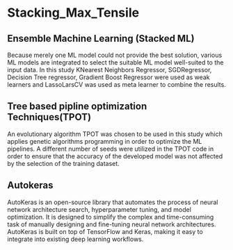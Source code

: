 # Stacking_Max_Tensile
## Ensemble Machine Learning (Stacked ML)
Because merely one ML model could not provide the best solution, various ML models are integrated to select the suitable ML model well-suited to the input data.
In this study KNearest Neighbors Regressor, SGDRegressor, Decision Tree regressor, Gradient Boost Regressor were used as weak learners and LassoLarsCV was used as meta learner
to combine the results.

## Tree based pipline optimization Techniques(TPOT)
An evolutionary algorithm TPOT was chosen to be used in this study which applies genetic algorithms programming in order to optimize the ML pipelines. A different number of
seeds were utilized in the TPOT code in order to ensure that the accuracy of the developed model was not affected by the selection of the training dataset.

## Autokeras
AutoKeras is an open-source library that automates the process of neural network architecture search, hyperparameter tuning, and model optimization. It is designed to simplify the complex and time-consuming task of manually designing and fine-tuning neural network architectures. AutoKeras is built on top of TensorFlow and Keras, making it easy to integrate into existing deep learning workflows.
